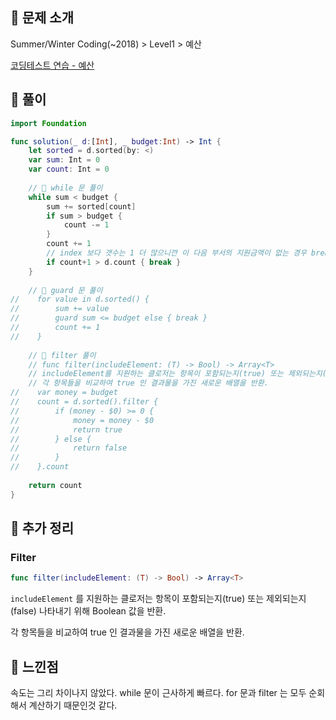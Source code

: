## 📌 문제 소개

Summer/Winter Coding(~2018) > Level1 > 예산

[코딩테스트 연습 - 예산](https://programmers.co.kr/learn/courses/30/lessons/12982)

## 📌 풀이

```swift
import Foundation

func solution(_ d:[Int], _ budget:Int) -> Int {
    let sorted = d.sorted(by: <)
    var sum: Int = 0
    var count: Int = 0
    
    // 📌 while 문 풀이
    while sum < budget {
        sum += sorted[count]
        if sum > budget {
            count -= 1
        }
        count += 1
        // index 보다 갯수는 1 더 많으니깐 이 다음 부서의 지원금액이 없는 경우 break.
        if count+1 > d.count { break }
    }
    
    // 📌 guard 문 풀이
//    for value in d.sorted() {
//        sum += value
//        guard sum <= budget else { break }
//        count += 1
//    }
    
    // 📌 filter 풀이
    // func filter(includeElement: (T) -> Bool) -> Array<T>
    // includeElement를 지원하는 클로저는 항목이 포함되는지(true) 또는 제외되는지(false) 나타내기 위해 Boolean 값을 반환.
    // 각 항목들을 비교하여 true 인 결과물을 가진 새로운 배열을 반환.
//    var money = budget
//    count = d.sorted().filter {
//        if (money - $0) >= 0 {
//            money = money - $0
//            return true
//        } else {
//            return false
//        }
//    }.count
    
    return count
}
```

## 📌 추가 정리

### Filter

```swift
func filter(includeElement: (T) -> Bool) -> Array<T>
```

`includeElement` 를 지원하는 클로저는 항목이 포함되는지(true) 또는 제외되는지(false) 나타내기 위해 Boolean 값을 반환.

각 항목들을 비교하여 true 인 결과물을 가진 새로운 배열을 반환.

## 📌 느낀점

속도는 그리 차이나지 않았다. while 문이 근사하게 빠르다. for 문과 filter 는 모두 순회해서 계산하기 때문인것 같다.
